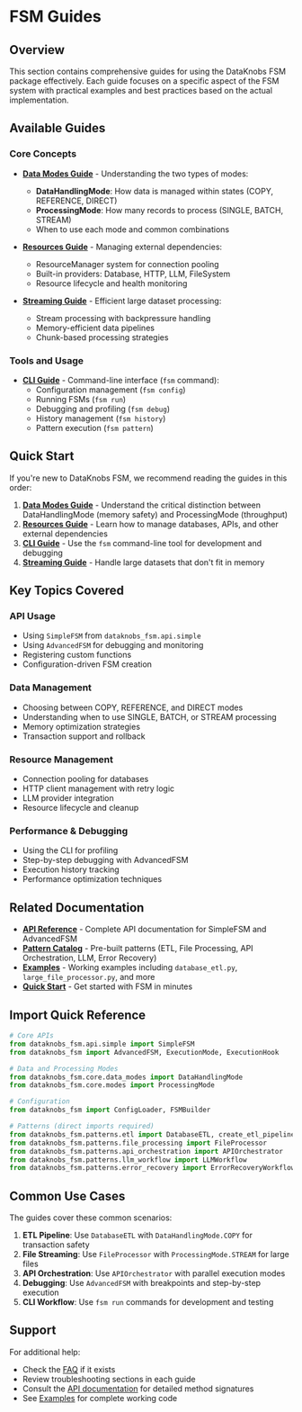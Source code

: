 # FSM Guides

## Overview

This section contains comprehensive guides for using the DataKnobs FSM package effectively. Each guide focuses on a specific aspect of the FSM system with practical examples and best practices based on the actual implementation.

## Available Guides

### Core Concepts

- **[Data Modes Guide](data-modes.md)** - Understanding the two types of modes:
  - **DataHandlingMode**: How data is managed within states (COPY, REFERENCE, DIRECT)
  - **ProcessingMode**: How many records to process (SINGLE, BATCH, STREAM)
  - When to use each mode and common combinations

- **[Resources Guide](resources.md)** - Managing external dependencies:
  - ResourceManager system for connection pooling
  - Built-in providers: Database, HTTP, LLM, FileSystem
  - Resource lifecycle and health monitoring

- **[Streaming Guide](streaming.md)** - Efficient large dataset processing:
  - Stream processing with backpressure handling
  - Memory-efficient data pipelines
  - Chunk-based processing strategies

### Tools and Usage

- **[CLI Guide](cli.md)** - Command-line interface (`fsm` command):
  - Configuration management (`fsm config`)
  - Running FSMs (`fsm run`)
  - Debugging and profiling (`fsm debug`)
  - History management (`fsm history`)
  - Pattern execution (`fsm pattern`)

## Quick Start

If you're new to DataKnobs FSM, we recommend reading the guides in this order:

1. **[Data Modes Guide](data-modes.md)** - Understand the critical distinction between DataHandlingMode (memory safety) and ProcessingMode (throughput)
2. **[Resources Guide](resources.md)** - Learn how to manage databases, APIs, and other external dependencies
3. **[CLI Guide](cli.md)** - Use the `fsm` command-line tool for development and debugging
4. **[Streaming Guide](streaming.md)** - Handle large datasets that don't fit in memory

## Key Topics Covered

### API Usage
- Using `SimpleFSM` from `dataknobs_fsm.api.simple`
- Using `AdvancedFSM` for debugging and monitoring
- Registering custom functions
- Configuration-driven FSM creation

### Data Management
- Choosing between COPY, REFERENCE, and DIRECT modes
- Understanding when to use SINGLE, BATCH, or STREAM processing
- Memory optimization strategies
- Transaction support and rollback

### Resource Management
- Connection pooling for databases
- HTTP client management with retry logic
- LLM provider integration
- Resource lifecycle and cleanup

### Performance & Debugging
- Using the CLI for profiling
- Step-by-step debugging with AdvancedFSM
- Execution history tracking
- Performance optimization techniques

## Related Documentation

- **[API Reference](../api/index.md)** - Complete API documentation for SimpleFSM and AdvancedFSM
- **[Pattern Catalog](../patterns/index.md)** - Pre-built patterns (ETL, File Processing, API Orchestration, LLM, Error Recovery)
- **[Examples](../examples/index.md)** - Working examples including `database_etl.py`, `large_file_processor.py`, and more
- **[Quick Start](../quickstart.md)** - Get started with FSM in minutes

## Import Quick Reference

```python
# Core APIs
from dataknobs_fsm.api.simple import SimpleFSM
from dataknobs_fsm import AdvancedFSM, ExecutionMode, ExecutionHook

# Data and Processing Modes
from dataknobs_fsm.core.data_modes import DataHandlingMode
from dataknobs_fsm.core.modes import ProcessingMode

# Configuration
from dataknobs_fsm import ConfigLoader, FSMBuilder

# Patterns (direct imports required)
from dataknobs_fsm.patterns.etl import DatabaseETL, create_etl_pipeline
from dataknobs_fsm.patterns.file_processing import FileProcessor
from dataknobs_fsm.patterns.api_orchestration import APIOrchestrator
from dataknobs_fsm.patterns.llm_workflow import LLMWorkflow
from dataknobs_fsm.patterns.error_recovery import ErrorRecoveryWorkflow
```

## Common Use Cases

The guides cover these common scenarios:

1. **ETL Pipeline**: Use `DatabaseETL` with `DataHandlingMode.COPY` for transaction safety
2. **File Streaming**: Use `FileProcessor` with `ProcessingMode.STREAM` for large files
3. **API Orchestration**: Use `APIOrchestrator` with parallel execution modes
4. **Debugging**: Use `AdvancedFSM` with breakpoints and step-by-step execution
5. **CLI Workflow**: Use `fsm run` commands for development and testing

## Support

For additional help:

- Check the [FAQ](../faq.md) if it exists
- Review troubleshooting sections in each guide
- Consult the [API documentation](../api/index.md) for detailed method signatures
- See [Examples](../examples/index.md) for complete working code